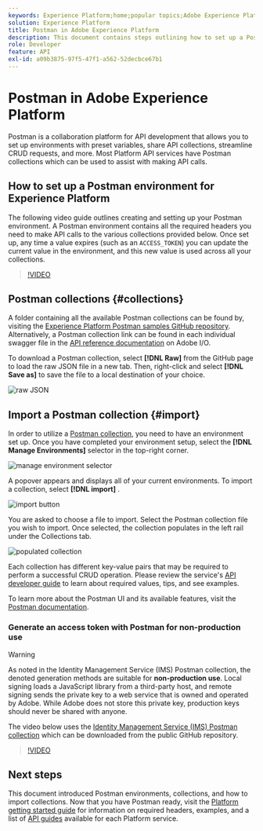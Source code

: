 ```yaml
---
keywords: Experience Platform;home;popular topics;Adobe Experience Platform;api guide;platform api guide;introduction to platform;developer guide
solution: Experience Platform
title: Postman in Adobe Experience Platform
description: This document contains steps outlining how to set up a Postman environment, import Postman collections, and a list of available collections for each Platform service.
role: Developer
feature: API
exl-id: a09b3875-97f5-47f1-a562-52decbce67b1
---
```

# Postman in Adobe Experience Platform

Postman is a collaboration platform for API development that allows you to set up environments with preset variables, share API collections, streamline CRUD requests, and more. Most Platform API services have Postman collections which can be used to assist with making API calls.

## How to set up a Postman environment for Experience Platform

The following video guide outlines creating and setting up your Postman environment. A Postman environment contains all the required headers you need to make API calls to the various collections provided below. Once set up, any time a value expires (such as an `ACCESS_TOKEN`) you can update the current value in the environment, and this new value is used across all your collections.

>[!VIDEO](https://video.tv.adobe.com/v/28832)

## Postman collections {#collections}

A folder containing all the available Postman collections can be found by, visiting the [Experience Platform Postman samples GitHub repository](https://github.com/adobe/experience-platform-postman-samples/tree/master/apis/experience-platform). Alternatively, a Postman collection link can be found in each individual swagger file in the [API reference documentation](https://www.adobe.com/go/platform-api-reference-en) on Adobe I/O.

To download a Postman collection, select **[!DNL Raw]** from the GitHub page to load the raw JSON file in a new tab. Then, right-click and select **[!DNL Save as]** to save the file to a local destination of your choice.

![raw JSON](./images/api-guide/raw-collection.PNG)

## Import a Postman collection {#import}

In order to utilize a [Postman collection](#collections), you need to have an environment set up. Once you have completed your environment setup, select the **[!DNL Manage Environments]** selector in the top-right corner.

![manage environment selector](./images/api-guide/environment-selector.png)

A popover appears and displays all of your current environments. To import a collection, select **[!DNL import]** .

![import button](./images/api-guide/import-collection.png)

You are asked to choose a file to import. Select the Postman collection file you wish to import. Once selected, the collection populates in the left rail under the Collections tab.

![populated collection](./images/api-guide/imported-collection.png)

Each collection has different key-value pairs that may be required to perform a successful CRUD operation. Please review the service's [API developer guide](api-guide.md#api-guides) to learn about required values, tips, and see examples.

To learn more about the Postman UI and its available features, visit the [Postman documentation](https://learning.postman.com/docs/getting-started/navigating-postman/).

### Generate an access token with Postman for non-production use

>[!WARNING]
>
>As noted in the Identity Management Service (IMS) Postman collection, the denoted generation methods are suitable for **non-production use**. Local signing loads a JavaScript library from a third-party host, and remote signing sends the private key to a web service that is owned and operated by Adobe. While Adobe does not store this private key, production keys should never be shared with anyone.

The video below uses the [Identity Management Service (IMS) Postman collection](https://github.com/adobe/experience-platform-postman-samples/blob/master/apis/ims/Identity%20Management%20Service.postman_collection.json) which can be downloaded from the public GitHub repository.

>[!VIDEO](https://video.tv.adobe.com/v/29698/?quality=12&learn=on)

## Next steps

This document introduced Postman environments, collections, and how to import collections. Now that you have Postman ready, visit the [Platform getting started guide](api-guide.md) for information on required headers, examples, and a list of [API guides](api-guide.md#api-guides) available for each Platform service.
